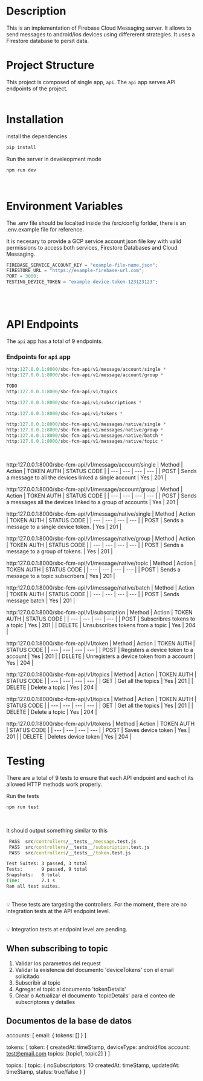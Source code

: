 # Description

This is an implementation of Firebase Cloud Messaging server. It allows to send messages to android/ios devices using differerent strategies. It uses a Firestore database to persit data.

# Project Structure

This project is composed of single app, `api`. The `api` app serves API endpoints of the project.
<br> <br>

# Installation

install the dependencies

```jsx
pip install

```

Run the server in develeopment mode

```jsx
npm run dev
```

<br>

# Environment Variables

The .env file should be localted inside the /src/config forlder, there is an .env.example file for reference.

It is necesary to provide a GCP service account json file key with valid permissions to access both services, Firestore Databases and Cloud Messaging. <br>

```jsx
FIREBASE_SERVICE_ACCOUNT_KEY = "example-file-name.json";
FIRESTORE_URL = "https://example-firebase-url.com";
PORT = 3000;
TESTING_DEVICE_TOKEN = "example-device-token-123123123";
```

<br> <br>

# API Endpoints

The `api` app has a total of 9 endpoints.

### Endpoints for `api` app

```jsx
http:127.0.0.1:8000/sbc-fcm-api/v1/message/account/single *
http:127.0.0.1:8000/sbc-fcm-api/v1/message/account/group *

TODO
http:127.0.0.1:8000/sbc-fcm-api/v1/topics

http:127.0.0.1:8000/sbc-fcm-api/v1/subscriptions *

http:127.0.0.1:8000/sbc-fcm-api/v1/tokens *

http:127.0.0.1:8000/sbc-fcm-api/v1/messages/native/single *
http:127.0.0.1:8000/sbc-fcm-api/v1/messages/native/group *
http:127.0.0.1:8000/sbc-fcm-api/v1/messages/native/batch *
http:127.0.0.1:8000/sbc-fcm-api/v1/messages/native/topic *
```

<br>

http:127.0.0.1:8000/sbc-fcm-api/v1/message/account/single
| Method | Action | TOKEN AUTH | STATUS CODE |
| --- | --- | --- | --- |
| POST | Sends a message to all the devices linked a single account | Yes | 201 |
<br>

http:127.0.0.1:8000/sbc-fcm-api/v1/message/account/group
| Method | Action | TOKEN AUTH | STATUS CODE |
| --- | --- | --- | --- |
| POST | Sends a messages all the devices linked to a group of accounts | Yes | 201 |
<br>

http:127.0.0.1:8000/sbc-fcm-api/v1/message/native/single
| Method | Action | TOKEN AUTH | STATUS CODE |
| --- | --- | --- | --- |
| POST | Sends a message to a single device token. | Yes | 201 |
<br>

http:127.0.0.1:8000/sbc-fcm-api/v1/message/native/group
| Method | Action | TOKEN AUTH | STATUS CODE |
| --- | --- | --- | --- |
| POST | Sends a message to a group of tokens. | Yes | 201 |
<br>

http:127.0.0.1:8000/sbc-fcm-api/v1/message/native/topic
| Method | Action | TOKEN AUTH | STATUS CODE |
| --- | --- | --- | --- |
| POST | Sends a message to a topic subscribers | Yes | 201 |
<br>

http:127.0.0.1:8000/sbc-fcm-api/v1/message/native/batch
| Method | Action | TOKEN AUTH | STATUS CODE |
| --- | --- | --- | --- |
| POST | Sends message batch | Yes | 201 |
<br>

http:127.0.0.1:8000/sbc-fcm-api/v1/subscription
| Method | Action | TOKEN AUTH | STATUS CODE |
| --- | --- | --- | --- |
| POST | Subscribres tokens to a topic | Yes | 201 |
| DELETE | Unsubscribes tokens from a topic | Yes | 204 |
<br>

http:127.0.0.1:8000/sbc-fcm-api/v1/token
| Method | Action | TOKEN AUTH | STATUS CODE |
| --- | --- | --- | --- |
| POST | Registers a device token to a account | Yes | 201 |
| DELETE | Unregisters a device token from a account | Yes | 204 |
<br>

http:127.0.0.1:8000/sbc-fcm-api/v1/topics
| Method | Action | TOKEN AUTH | STATUS CODE |
| --- | --- | --- | --- |
| GET | Get all the topics | Yes | 201 |
| DELETE | Delete a topic | Yes | 204 |
<br>

http:127.0.0.1:8000/sbc-fcm-api/v1/topics
| Method | Action | TOKEN AUTH | STATUS CODE |
| --- | --- | --- | --- |
| GET | Get all the topics | Yes | 201 |
| DELETE | Delete a topic | Yes | 204 |
<br>

http:127.0.0.1:8000/sbc-fcm-api/v1/tokens
| Method | Action | TOKEN AUTH | STATUS CODE |
| --- | --- | --- | --- |
| POST | Saves device token | Yes | 201 |
| DELETE | Deletes device token | Yes | 204 |
<br>

# Testing

There are a total of 9 tests to ensure that each API endpoint and each of its allowed HTTP methods work properly.
<br>

Run the tests

```jsx
npm run test
```

<br>

It should output something similar to this

```cmd
 PASS  src/controllers/__tests__/message.test.js
 PASS  src/controllers/__tests__/subscription.test.js
 PASS  src/controllers/__tests__/token.test.js

Test Suites: 3 passed, 3 total
Tests:       9 passed, 9 total
Snapshots:   0 total
Time:        7.1 s
Ran all test suites.
```

<br>

<aside>💡 These tests are targeting the controllers. For the moment, there are no integration tests at the API endpoint level.
<br>
<br>

💡 Integration tests at endpoint level are pending.

</aside>

## When subscribing to topic

 1. Validar los parametros del request
 2. Validar la existencia del documento 'deviceTokens' con el email solicitado
 3. Subscribir al topic
 4. Agregar el topic al documento 'tokenDetails'
 5. Crear o Actualizar el documento 'topicDetails' para el conteo de subscriptores y detalles


 ## Documentos de la base de datos

 accounts: [
    email: {
        tokens: []
    }
 ]

 tokens: [
    token: {
        createdAt: timeStamp,
        deviceType: android/ios
        account: test@email.com
        topics: [topic1, topic2]
    }
 ]

 topics: [
    topic: {
        noSubscriptors: 10
        createdAt: timeStamp,
        updatedAt: timeStamp,
        status: true/false
    }
 ]